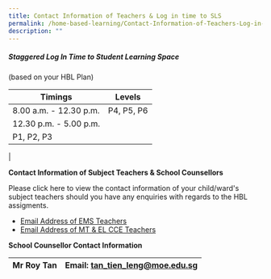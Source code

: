```yaml
---
title: Contact Information of Teachers & Log in time to SLS
permalink: /home-based-learning/Contact-Information-of-Teachers-Log-in-time-to-SLS/
description: ""
---
```

##### **Staggered Log In Time to Student Learning Space**


(based on your HBL Plan)  
  
  

| Timings | Levels |
| --- | --- |
| 8.00 a.m. - 12.30 p.m. | P4, P5, P6 |
| 12.30 p.m. - 5.00 p.m.  
 | P1, P2, P3  
 |

  
  
**Contact Information of Subject Teachers & School Counsellors**  
  
Please click here to view the contact information of your child/ward's subject teachers should you have any enquiries with regards to the HBL assigments.  
  

*   [Email Address of EMS Teachers](https://kranjipri-moe-edu-sg-admin.cwp.sg/qql/slot/u536/HBL%202020/Year%202021/2021%20Email%20Address%20of%20EMS%20teachers_20%20Sep_v3.pdf)
*   [Email Address of MT & EL CCE Teachers](https://kranjipri-moe-edu-sg-admin.cwp.sg/qql/slot/u536/HBL%202020/Year%202021/MT%20Teachers%20Email%20Address.pdf)

**School Counsellor Contact Information**

  

| Mr Roy Tan  | Email: tan_tien_leng@moe.edu.sg  |
|:-----------:|----------------------------------|